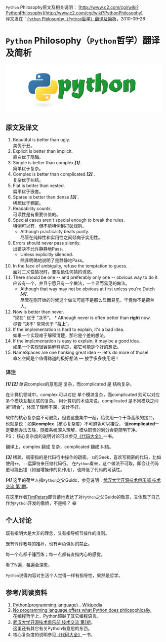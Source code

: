 `Python` Philosophy原文及相关说明： [http://www.c2.com/cgi/wiki?PythonPhilosophy](http://www.c2.com/cgi/wiki?PythonPhilosophy)    
译文发在：[`Python` Philosophy（`Python`哲学）翻译及简析](http://oldratlee.com/147/tech/python/python-philosophy.html)，2010-09-28

`Python` Philosophy（`Python`哲学）翻译及简析
============================================

![Python-Programming-Language](Python-Programming-Language.png)

原文及译文
----------------------

1. Beautiful is better than ugly.  
美优于丑。
2. Explicit is better than implicit.   
直白优于隐晦。
3. Simple is better than complex ***[1]***.   
简单优于复杂。
4. Complex is better than complicated ***[2]*** .  
复杂优于纠结。
5. Flat is better than nested.     
扁平优于嵌套。
6. Sparse is better than dense ***[3]*** .  
稀疏优于稠密。
7. Readability counts.  
可读性是有重要价值的。
8. Special cases aren't special enough to break the rules.  
特例可以有，但不能特例到打破规则。
    * Although practicality beats purity.   
      尽管在纯粹性和实用性之间倾向于实用性。
9. Errors should never pass silently.  
出错决不允许静静地Pass。
    * Unless explicitly silenced.   
      除非明确地说明了是静静地Pass。
10. In the face of ambiguity, refuse the temptation to guess.  
面对二义性情况时，要拒绝任何猜的诱惑。
11. There should be one -- and preferably only one -- obvious way to do it.  
应该有一个，并且宁愿只有一个做法，一个显而易见的做法。
    * Although that way may not be obvious at first unless you're Dutch ***[4]***.  
      尽管在刚开始的时候这个做法可能不是那么显而易见，毕竟你不是荷兰人。
12.  Now is better than never.  
“现在” 优于 “决不”。
    * Although never is often better than **right** now.    
      尽管 “决不” 常常优于 “**马上**”。
13. If the implementation is hard to explain, it's a bad idea.  
如果一个实现难于解释清楚，那它是个差的想法。
14. If the implementation is easy to explain, it may be a good idea.  
如果一个实现很容易解释清楚，那它可能是个好的想法。
15. NameSpaces are one honking great idea -- let's do more of those!  
命名空间是个值得称道的极好想法 — 放手多多使用吧！

### 译注

***[1] [2]*** 单词complex的意思是 复杂，而complicated 是 结构复杂。

在计算机领域中，complex 可以对应 单个模块复杂，而complicated 则可以对应 多个模块互相关联的复杂。
用计算机的术语来说，complicated 是不同模块之间紧“耦合”，体现了理解不深，设计不好。

软件的核心复杂度不可避免，但要这些集中一起，给使用一个干净高级的接口，
也就是说：如果**complex**（核心复杂度）不可避免可以接受，
但**complicated**一定要想办法去除，随着系统深入理解，模块职责的划分会更简明干净。  
PS： 核心复杂度的说明讨论可以参见[《代码大全》](http://book.douban.com/subject/1477390/)一书。

翻译上，complex 翻成 复杂，complicated 翻成 纠结。

***[3]*** 稀疏、稠密指的是代码行中操作的疏密。
`C`的Geek，喜欢写稠密的代码，比如使用`++`，`--`运算符来压缩代码行。
在`Python`看来，这个做法不可取，即会让代码更可能出错（如自增操作的负作用），也降低了代码的可读性。

***[4]*** 这里的荷兰人指`Python`之父Guido，参见说明：[武汉大学开源技术俱乐部 技术交流 第1期](http://qianjigui.javaeye.com/blog/266365)。

在这里作者[TimPeters](http://www.c2.com/cgi/wiki?TimPeters)即含蓄地表达了对`Python`之父Guido的敬意，又体现了自己作为`Python`开发的傲娇，不是吗？ :grin:

个人讨论
----------------------

既有指明大是大非的理念，又有指导细节操作的准则。

既有谆谆教导的推荐，也有声色俱厉的禁止。

每一个点都千锤百炼；每一点都有直指内心的感觉。

看了N遍，每遍会深思。

`Python`说得内容对生活个人觉得一样有指导性，果然是哲学。

参考/阅读资料
----------------------

1. [Python(programming language) - Wikipedia](http://en.wikipedia.org/wiki/Python_%28programming_language%29#Programming_philosophy)
1. [No programming language offers what Python does philosophically.](http://www.indicthreads.com/1062/no-programming-language-offers-what-python-does-philosophically/)  
在编程哲学上，Python超越了其它编程语言。
1. [武汉大学开源技术俱乐部 技术交流 第1期](http://qianjigui.javaeye.com/blog/266365)。  
这里还有其它有关Python有意思的东西。
1. 核心复杂度的说明参见[《代码大全》](http://book.douban.com/subject/1477390/)一书。
